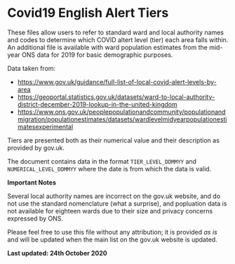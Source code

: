 # Covid19 English Alert Tiers

These files allow users to refer to standard ward and local authority names and codes to determine which COVID altert level (tier) each area falls within. An additional file is available with ward population estimates from the mid-year ONS data for 2019 for basic demographic purposes. 

Data taken from:

- https://www.gov.uk/guidance/full-list-of-local-covid-alert-levels-by-area
- https://geoportal.statistics.gov.uk/datasets/ward-to-local-authority-district-december-2019-lookup-in-the-united-kingdom
- https://www.ons.gov.uk/peoplepopulationandcommunity/populationandmigration/populationestimates/datasets/wardlevelmidyearpopulationestimatesexperimental

Tiers are presented both as their numerical value and their description as provided by gov.uk.

The document contains data in the format `TIER_LEVEL_DDMMYY` and `NUMERICAL_LEVEL_DDMMYY` where the date is from which the data is valid. 

**Important Notes**

Several local authority names are incorrect on the gov.uk website, and do not use the standard nomenclature (what a surprise), and popluation data is not available for eighteen wards due to their size and privacy concerns expressed by ONS. 

Please feel free to use this file without any attribution; it is provided *as is* and will be updated when the main list on the gov.uk website is updated. 

**Last updated: 24th October 2020**
